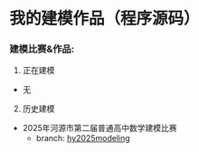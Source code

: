 # 我的建模作品（程序源码）

### 建模比赛&作品:

1. 正在建模
  - 无
  
2. 历史建模
  - 2025年河源市第二届普通高中数学建模比赛
    - branch: [hy2025modeling](<https://github.com/xieyuen/Modeling-Program/tree/hy2025modeling>)

